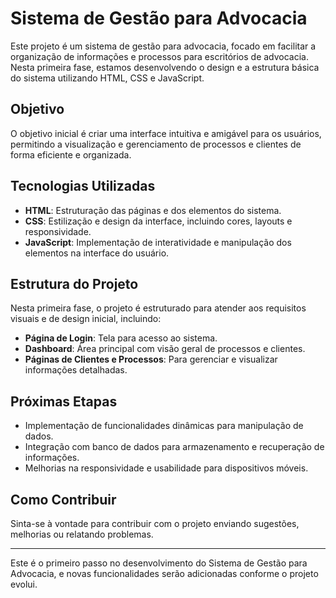 # Sistema de Gestão para Advocacia

Este projeto é um sistema de gestão para advocacia, focado em facilitar a organização de informações e processos para escritórios de advocacia. Nesta primeira fase, estamos desenvolvendo o design e a estrutura básica do sistema utilizando HTML, CSS e JavaScript.

## Objetivo

O objetivo inicial é criar uma interface intuitiva e amigável para os usuários, permitindo a visualização e gerenciamento de processos e clientes de forma eficiente e organizada.

## Tecnologias Utilizadas

- **HTML**: Estruturação das páginas e dos elementos do sistema.
- **CSS**: Estilização e design da interface, incluindo cores, layouts e responsividade.
- **JavaScript**: Implementação de interatividade e manipulação dos elementos na interface do usuário.

## Estrutura do Projeto

Nesta primeira fase, o projeto é estruturado para atender aos requisitos visuais e de design inicial, incluindo:

- **Página de Login**: Tela para acesso ao sistema.
- **Dashboard**: Área principal com visão geral de processos e clientes.
- **Páginas de Clientes e Processos**: Para gerenciar e visualizar informações detalhadas.

## Próximas Etapas

- Implementação de funcionalidades dinâmicas para manipulação de dados.
- Integração com banco de dados para armazenamento e recuperação de informações.
- Melhorias na responsividade e usabilidade para dispositivos móveis.

## Como Contribuir

Sinta-se à vontade para contribuir com o projeto enviando sugestões, melhorias ou relatando problemas. 

---

Este é o primeiro passo no desenvolvimento do Sistema de Gestão para Advocacia, e novas funcionalidades serão adicionadas conforme o projeto evolui.

